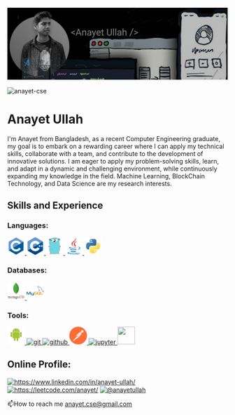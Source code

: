 ![Design and Development](https://github.com/anayet-cse/anayet-cse/blob/main/iamge.jpg?raw=true)
<p align="left"> <img src="https://komarev.com/ghpvc/?username=anayet-cse&label=Profile%20views&color=0e75b6&style=flat" alt="anayet-cse" /> </p>

# Anayet Ullah
I'm Anayet from Bangladesh, as a recent Computer Engineering graduate, my goal is to embark on a rewarding career where I can apply my technical skills, collaborate with a team, and contribute to the development of innovative solutions. I am eager to apply my problem-solving skills, learn, and adapt in a dynamic and challenging environment, while continuously expanding my knowledge in the field. Machine Learning, BlockChain Technology, and Data Science are my research interests.

## Skills and Experience

<h3 align="left">Languages:</h3>
<p align="left"> <a href="https://www.cprogramming.com/" target="_blank" rel="noreferrer"> <img src="https://raw.githubusercontent.com/devicons/devicon/master/icons/c/c-original.svg" alt="c" width="40" height="40"/> </a> <a href="https://www.w3schools.com/cpp/" target="_blank" rel="noreferrer"> <img src="https://raw.githubusercontent.com/devicons/devicon/master/icons/cplusplus/cplusplus-original.svg" alt="cplusplus" width="40" height="40"/> </a> <a href="https://golang.org" target="_blank" rel="noreferrer"> <img src="https://raw.githubusercontent.com/devicons/devicon/master/icons/go/go-original.svg" alt="go" width="40" height="40"/> </a> <a href="https://www.java.com" target="_blank" rel="noreferrer"> <img src="https://raw.githubusercontent.com/devicons/devicon/master/icons/java/java-original.svg" alt="java" width="40" height="40"/> </a> <a href="https://www.python.org" target="_blank" rel="noreferrer"> <img src="https://raw.githubusercontent.com/devicons/devicon/master/icons/python/python-original.svg" alt="python" width="40" height="40"/> </a> </p>

<h3 align="left">Databases:</h3>
<p align="left"> <a href="https://www.mongodb.com/" target="_blank" rel="noreferrer"> <img src="https://raw.githubusercontent.com/devicons/devicon/master/icons/mongodb/mongodb-original-wordmark.svg" alt="mongodb" width="40" height="40"/> </a> <a href="https://www.mysql.com/" target="_blank" rel="noreferrer"> <img src="https://raw.githubusercontent.com/devicons/devicon/master/icons/mysql/mysql-original-wordmark.svg" alt="mysql" width="40" height="40"/> </a> </p>

<h3 align="left">Tools:</h3>
<p align="left"> <a href="https://developer.android.com" target="_blank" rel="noreferrer"> <img src="https://raw.githubusercontent.com/devicons/devicon/master/icons/android/android-original-wordmark.svg" alt="android" width="40" height="40"/> </a> <a href="https://git-scm.com//" target="_blank" rel="noreferrer"> <img src="https://avatars.githubusercontent.com/u/18133?s=280&v=4" alt="git" width="40" height="40"/> </a> <a href="https://github.com/" target="_blank" rel="noreferrer"> <img src="https://github.githubassets.com/assets/GitHub-Mark-ea2971cee799.png" alt="github" width="40" height="40"/> </a> <a href="https://www.postman.com/" target="_blank" rel="noreferrer"> <img src="https://github.com/anayet-cse/anayet-cse/blob/main/postman.jpg?raw=true" alt="postman" width="40" height="40"/> </a> <a href="https://jupyter.org/" target="_blank" rel="noreferrer"> <img src="https://jupyter.org/assets/homepage/main-logo.svg" alt="jupyter" width="40" height="40"/> </a>  <a href="https://code.visualstudio.com/" target="_blank" rel="noreferrer"> <img src="https://encrypted-tbn0.gstatic.com/images?q=tbn:ANd9GcQhOyqNRB6E3fp_pC7JT_B1oCSAaA0aYX7usA&usqp=CAU" width="40" height="40"/> </a>
</p>


## Online Profile:
<p align="left">
<a href="https://linkedin.com/in/https://www.linkedin.com/in/anayet-ullah/" target="blank"><img align="center" src="https://raw.githubusercontent.com/rahuldkjain/github-profile-readme-generator/master/src/images/icons/Social/linked-in-alt.svg" alt="https://www.linkedin.com/in/anayet-ullah/" height="30" width="40" /></a>
<a href="https://www.leetcode.com/https://leetcode.com/anayet/" target="blank"><img align="center" src="https://raw.githubusercontent.com/rahuldkjain/github-profile-readme-generator/master/src/images/icons/Social/leet-code.svg" alt="https://leetcode.com/anayet/" height="30" width="40" /></a>
<a href="https://medium.com/@anayetullah" target="blank"><img align="center" src="https://raw.githubusercontent.com/rahuldkjain/github-profile-readme-generator/master/src/images/icons/Social/medium.svg" alt="@anayetullah" height="30" width="40" /></a>
</p>



📫How to reach me  anayet.cse@gmail.com




